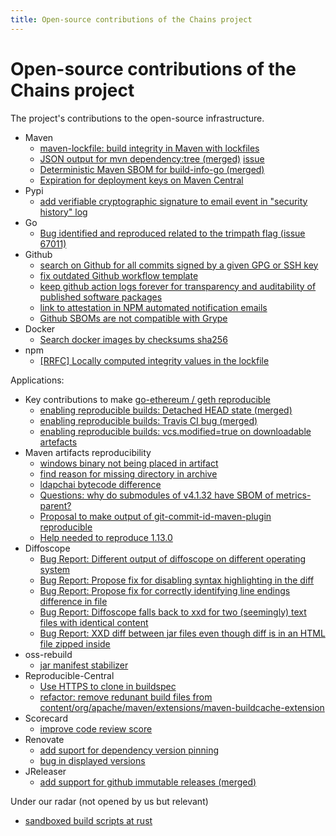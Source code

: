 ```yaml
---
title: Open-source contributions of the Chains project
---
```


# Open-source contributions of the Chains project

The project's contributions to the open-source infrastructure.

* Maven
  * [maven-lockfile: build integrity in Maven with lockfiles](https://github.com/chains-project/maven-lockfile/)
  * [JSON output for mvn dependency:tree (merged)](https://github.com/apache/maven-dependency-plugin/pull/391) [issue](https://issues.apache.org/jira/browse/MDEP-799) 
  * [Deterministic Maven SBOM for build-info-go (merged)](https://github.com/jfrog/build-info-go/pull/258)
  * [Expiration for deployment keys on Maven Central](https://community.sonatype.com/t/add-support-for-expiration-for-access-tokens-in-nexus/12501)
* Pypi
  * [add verifiable cryptographic signature to email event in "security history" log](https://github.com/pypi/warehouse/issues/15974)
* Go
  * [Bug identified and reproduced related to the trimpath flag (issue 67011)](https://github.com/golang/go/issues/67011)
* Github
  * [search on Github for all commits signed by a given GPG or SSH key](https://github.com/orgs/community/discussions/112411)
  * [fix outdated Github workflow template](https://github.com/actions/starter-workflows/pull/2347)
  * [keep github action logs forever for transparency and auditability of published software packages](https://github.com/orgs/community/discussions/123969)
  * [link to attestation in NPM automated notification emails](https://github.com/orgs/community/discussions/122114)
  * [Github SBOMs are not compatible with Grype](https://github.com/orgs/community/discussions/131104)   
* Docker
  * [Search docker images by checksums sha256](https://github.com/docker/roadmap/issues/663)
* npm
  * [[RRFC] Locally computed integrity values in the lockfile](https://github.com/npm/rfcs/issues/757)

Applications:
* Key contributions to make [go-ethereum / geth reproducible](https://github.com/ethereum/go-ethereum/issues/28987)
  * [enabling reproducible builds: Detached HEAD state (merged)](https://github.com/ethereum/go-ethereum/pull/30320)
  * [enabling reproducible builds: Travis CI bug (merged)](https://github.com/ethereum/go-ethereum/pull/30319)
  * [enabling reproducible builds: vcs.modified=true on downloadable artefacts](https://github.com/ethereum/go-ethereum/issues/30324)
* Maven artifacts reproducibility
  * [windows binary not being placed in artifact](https://lists.apache.org/thread/pqy75vx3zsd2qkq822qz8gb1ycss5f8d)
  * [find reason for missing directory in archive](https://github.com/apache/paimon/issues/5002)
  * [ldapchai bytecode difference](https://github.com/ldapchai/ldapchai/issues/32)
  * [Questions: why do submodules of v4.1.32 have SBOM of metrics-parent?](https://github.com/dropwizard/metrics/discussions/4703)
  * [Proposal to make output of git-commit-id-maven-plugin reproducible](https://github.com/git-commit-id/git-commit-id-maven-plugin/issues/825)
  * [Help needed to reproduce 1.13.0](https://github.com/apache/shiro/issues/1999)
* Diffoscope
  * [Bug Report: Different output of diffoscope on different operating system](https://lists.reproducible-builds.org/pipermail/diffoscope/2024-August/002788.html)
  * [Bug Report: Propose fix for disabling syntax highlighting in the diff](https://lists.reproducible-builds.org/pipermail/diffoscope/2024-August/002783.html)
  * [Bug Report: Propose fix for correctly identifying line endings difference in file](https://lists.reproducible-builds.org/pipermail/diffoscope/2025-January/002811.html)
  * [Bug Report: Diffoscope falls back to xxd for two (seemingly) text files with identical content](https://lists.reproducible-builds.org/pipermail/diffoscope/2025-February/002822.html)
  * [Bug Report: XXD diff between jar files even though diff is in an HTML file zipped inside](https://lists.reproducible-builds.org/pipermail/diffoscope/2025-February/002823.html)
* oss-rebuild
   * [jar manifest stabilizer](https://github.com/google/oss-rebuild/pull/339)
* Reproducible-Central
  * [Use HTTPS to clone in buildspec](https://github.com/jvm-repo-rebuild/reproducible-central/pull/768)
  * [refactor: remove redunant build files from content/org/apache/maven/extensions/maven-buildcache-extension](https://github.com/jvm-repo-rebuild/reproducible-central/pull/1561)
* Scorecard
  * [improve code review score](https://github.com/ossf/scorecard/issues/4500)
* Renovate
  * [add suport for dependency version pinning](https://github.com/renovatebot/renovate/discussions/34924)
  * [bug in displayed versions](https://github.com/renovatebot/renovate/discussions/38521)
* JReleaser
  * [add support for github immutable releases (merged)](https://github.com/jreleaser/jreleaser/pull/1979)

Under our radar (not opened by us but relevant)
* [sandboxed build scripts at rust](https://github.com/rust-lang/rust-project-goals/issues/108)
